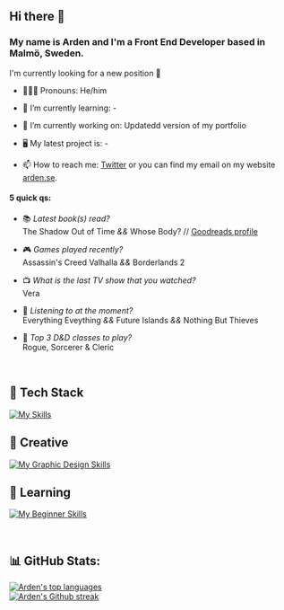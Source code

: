 ## Hi there 👋

### My name is Arden and I'm a Front End Developer based in Malmö, Sweden. <br>
I'm currently looking for a new position 👀

- 💁🏼‍♂️ Pronouns: He/him 
- 🌱 I’m currently learning: -
- 🔭 I’m currently working on: Updatedd version of my portfolio
- 🖥️ My latest project is: -

- 📫 How to reach me: [Twitter](https://twitter.com/ardentmind "Twitter profile @ardentmind") or you can find my email on my website [arden.se](https://www.arden.se/ "Arden R.H. Portfolio").

#### 5 quick qs: 

- 📚 _Latest book(s) read?_ <br>
The Shadow Out of Time _&&_ Whose Body? // [Goodreads profile](https://www.goodreads.com/user/show/4239103-agent-x "Goodreads profile for Agent X")

- 🎮 _Games played recently?_ <br>
Assassin's Creed Valhalla _&&_ Borderlands 2

- 📺 _What is the last TV show that you watched?_ <br>
Vera

- 🎵 _Listening to at the moment?_ <br>
Everything Eveything _&&_ Future Islands _&&_ Nothing But Thieves

- 🎲 _Top 3 D&D classes to play?_ <br>
Rogue, Sorcerer & Cleric

<br>

## 🧩 Tech Stack
[![My Skills](https://skillicons.dev/icons?i=html,css,sass,js,ts,react,svelte,bootstrap,firebase,vite,prisma,git,vscode,postman,netlify&theme=dark)](https://skillicons.dev) <br>
## 🎨 Creative
[![My Graphic Design Skills](https://skillicons.dev/icons?i=ai,ps,figma&theme=dark)](https://skillicons.dev) <br>
## 💾 Learning
[![My Beginner Skills](https://skillicons.dev/icons?i=graphql&theme=dark)](https://skillicons.dev) <br>


<br>


## 📊 GitHub Stats:
<!--[![Arden's GitHub stats](https://github-readme-stats.vercel.app/api?username=arden-rh&theme=blue-green&hide_border=true&include_all_commits=false&count_private=false&layout=compact)](https://github.com/arden-rh/github-readme-stats)-->
[![Arden's top languages](https://github-readme-stats.vercel.app/api/top-langs/?username=arden-rh&theme=blue-green&hide_border=true&include_all_commits=true&count_private=false&layout=compact)](https://github.com/arden-rh/github-readme-stats) <br>
[![Arden's Github streak](https://github-readme-streak-stats.herokuapp.com/?user=arden-rh&theme=blue-green)](https://github.com/arden-rh/github-readme-streak-stats)




<!--
**arden-rh/arden-rh** is a ✨ _special_ ✨ repository because its `README.md` (this file) appears on your GitHub profile.
![](https://github-readme-stats.vercel.app/api/top-langs/?username=arden-rh&theme=gotham&hide_border=false&include_all_commits=false&count_private=false&layout=compact)

![HTML5](https://img.shields.io/badge/html5-%23E34F26.svg?style=for-the-badge&logo=html5&logoColor=white) 
![CSS3](https://img.shields.io/badge/css3-%231572B6.svg?style=for-the-badge&logo=css3&logoColor=white) 
![SASS](https://img.shields.io/badge/SASS-hotpink.svg?style=for-the-badge&logo=SASS&logoColor=white)
![JavaScript](https://img.shields.io/badge/javascript-%23323330.svg?style=for-the-badge&logo=javascript&logoColor=%23F7DF1E)
![Typescript](https://img.shields.io/badge/typescript-%23007ACC.svg?style=for-the-badge&logo=typescript&logoColor=white)
![Netlify](https://img.shields.io/badge/netlify-%23000000.svg?style=for-the-badge&logo=netlify&logoColor=#00C7B7) 

🗄️
Here are some ideas to get you started:

- 🔭 I’m currently working on ...
- 🌱 I’m currently learning ...
- 👯 I’m looking to collaborate on ...
- 🤔 I’m looking for help with ...
- 💬 Ask me about ...
- 📫 How to reach me: ...
- ⚡ Fun fact: ...
-->
